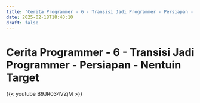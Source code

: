 ```yaml
---
title: 'Cerita Programmer - 6 - Transisi Jadi Programmer - Persiapan - Nentuin Target'
date: 2025-02-18T18:40:10
draft: false
---
```


# Cerita Programmer - 6 - Transisi Jadi Programmer - Persiapan - Nentuin Target

{{< youtube B9JR034VZjM >}}
